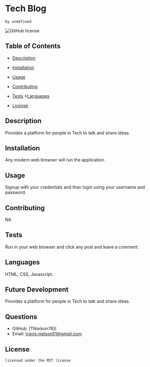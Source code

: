 # Tech Blog
    by undefined
![GitHub license](https://img.shields.io/badge/license-MIT-blue.svg)
## Table of Contents
* [Description](#description)
* [Installation](#installation)
* [Usage](#usage)
* [Contributing](#contributing)
* [Tests](#tests)
*[Languages](#languages) 

* [License](#license)

## Description
Provides a platform for people in Tech to talk and share ideas.
## Installation
Any modern web browser will run the application.
## Usage
Signup with your credentials and then login using your username and password.
## Contributing
NA
## Tests
Run in your web browser and click any post and leave a comment.
## Languages
HTML, CSS, Javascript.
## Future Development
Provides a platform for people in Tech to talk and share ideas.
## Questions
* GitHub: [TNielson78](
* Email: travis.nielson01@gmail.com
## License   
    licensed under the MIT license

